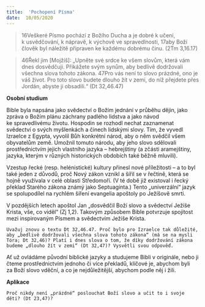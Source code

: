 ```yaml
---
title:  'Pochopení Písma'
date:  10/05/2020
---
```


> <p></p>
> 16Veškeré Písmo pochází z Božího Ducha a je dobré k učení, k usvědčování, k nápravě, k výchově ve spravedlnosti, 17aby Boží člověk byl náležitě připraven ke každému dobrému činu. (2Tm 3,16.17)

> <p></p>
> 46Řekl jim [Mojžíš]: „Upněte své srdce ke všem slovům, která vám dnes dosvědčuji. Přikážete svým synům, aby bedlivě dodržovali všechna slova tohoto zákona. 47Pro vás není to slovo prázdné, ono je váš život. Pro toto slovo budete dlouho žít v zemi, do níž přejdete přes Jordán, abyste ji obsadili.“ (Dt 32,46.47)

**Osobní studium**

Bible byla napsána jako svědectví o Božím jednání v průběhu dějin, jako zpráva o Božím plánu záchrany padlého lidstva a jako návod ke spravedlivému životu. Hospodin se rozhodl nechat zaznamenat svědectví o svých myšlenkách a činech lidskými slovy. Tím, že vyvedl Izraelce z Egypta, vyvolil Bůh konkrétní národ, aby o něm svědčil všem obyvatelům země. Umožnil tomuto národu, aby jeho slovo sdělovali prostřednictvím jejich vlastního jazyka – hebrejštiny (a zčásti aramejštiny, jazyka, kterým v různých historických obdobích také běžně mluvili).

Vzestup řecké (resp. helénistické) kultury přinesl nové příležitosti – a to byl také jeden z důvodů, proč Nový zákon vznikl a šířil se v řečtině, která se hojně využívala v celé oblasti Středomoří. (V té době již existoval i řecký překlad Starého zákona známý jako Septuaginta.) Tento „univerzální“ jazyk se spolupodílel na rychlém šíření evangelia apoštoly po Ježíšově smrti.

V pozdějších letech apoštol Jan „dosvědčil Boží slovo a svědectví Ježíše Krista, vše, co viděl“ (Zj 1,2). Takovým způsobem Bible potvrzuje spojitost mezi inspirovaným Písmem a svědectvím Ježíše Krista.

`Uvažuj znovu o textu Dt 32,46.47. Proč bylo pro Izraelce tak důležité, aby „bedlivě dodržovali všechna slova tohoto zákona“ (má se na mysli Tóra; Dt 32,46)? Platí i dnes slova o tom, že díky dodržování zákona budeme „dlouho žít v zemi“ (Dt 32,47)? Vysvětli svou odpověď.`

Ať už ovládáme původní biblické jazyky a studujeme Bibli v originále, nebo ji čteme prostřednictvím jednoho či více překladů, klíčové je, abychom byli za Boží slovo vděční, a co je nejdůležitější, abychom podle něj i žili.

**Aplikace**

`Proč nikdy není „prázdné“ poslouchat Boží slovo a učit to i svoje děti? (Dt 23,47)?`